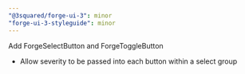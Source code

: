 ```yaml
---
"@3squared/forge-ui-3": minor
"forge-ui-3-styleguide": minor
---
```


Add ForgeSelectButton and ForgeToggleButton
- Allow severity to be passed into each button within a select group
